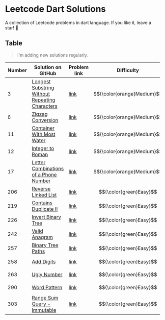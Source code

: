 # Leetcode Dart Solutions

A collection of Leetcode problems in dart language. If you like it, leave a star! 🌟

## Table

> I'm adding new solutions regularly.

| Number | Solution on GitHub                                                                                                                                                         | Problem link | Difficulty                                                                           |
| -- |-----------------------------------------------------------------------------------------------------------------------------------------------------------------------------------| -------------- |-------------------------------------------------------------------------------------------------------|
| 3 | [Longest Substring Without Repeating Characters](https://github.com/khamidjon/leetcode-dart-solutions/blob/main/solutions/0003-longest-substring-without-repeating-characters.md) | [link](https://leetcode.com/problems/longest-substring-without-repeating-characters/) | $${\color{orange}Medium}$$|
| 6 | [Zigzag Conversion](https://github.com/khamidjon/leetcode-dart-solutions/blob/main/solutions/0006-zigzag-conversion.md) | [link](https://leetcode.com/problems/zigzag-conversion/) | $${\color{orange}Medium}$$|
| 11 | [Container With Most Water](https://github.com/khamidjon/leetcode-dart-solutions/blob/main/solutions/0011-container-with-most-water.md) | [link](https://leetcode.com/problems/container-with-most-water/) | $${\color{orange}Medium}$$|
| 12 | [Integer to Roman](https://github.com/khamidjon/leetcode-dart-solutions/blob/main/solutions/0012-integer-to-roman.md) | [link](https://leetcode.com/problems/integer-to-roman/) | $${\color{orange}Medium}$$|
| 17 | [Letter Combinations of a Phone Number](https://github.com/khamidjon/leetcode-dart-solutions/blob/main/solutions/0017-letter-combinations-of-phone-number.md) | [link](https://leetcode.com/problems/letter-combinations-of-a-phone-number/) | $${\color{orange}Medium}$$|
| 206 | [Reverse Linked List](https://github.com/khamidjon/leetcode-dart-solutions/blob/main/solutions/0206-reverse-linked-list.md) | [link](https://leetcode.com/problems/reverse-linked-list/) | $${\color{green}Easy}$$|
| 219 | [Contains Duplicate II](https://github.com/khamidjon/leetcode-dart-solutions/blob/main/solutions/0219-contains-duplicate-ii.md) | [link](https://leetcode.com/problems/contains-duplicate-ii/) | $${\color{green}Easy}$$|
| 226 | [Invert Binary Tree](https://github.com/khamidjon/leetcode-dart-solutions/blob/main/solutions/0226-invert-binary-tree.md) | [link](https://leetcode.com/problems/invert-binary-tree/) | $${\color{green}Easy}$$|
| 242 | [Valid Anagram](https://github.com/khamidjon/leetcode-dart-solutions/blob/main/solutions/0242-valid-anagram.md) | [link](https://leetcode.com/problems/valid-anagram/) | $${\color{green}Easy}$$|
| 257 | [Binary Tree Paths](https://github.com/khamidjon/leetcode-dart-solutions/blob/main/solutions/0257-binary-tree-paths.md) | [link](https://leetcode.com/problems/binary-tree-paths/) | $${\color{green}Easy}$$|
| 258 | [Add Digits](https://github.com/khamidjon/leetcode-dart-solutions/blob/main/solutions/0258-add-digits.md) | [link](https://leetcode.com/problems/add-digits/) | $${\color{green}Easy}$$|
| 263 | [Ugly Number](https://github.com/khamidjon/leetcode-dart-solutions/blob/main/solutions/0263-ugly-number.md) | [link](https://leetcode.com/problems/ugly-number/) | $${\color{green}Easy}$$|
| 290 | [Word Pattern](https://github.com/khamidjon/leetcode-dart-solutions/blob/main/solutions/0290-word-pattern.md) | [link](https://leetcode.com/problems/word-pattern/) | $${\color{green}Easy}$$|
| 303 | [Range Sum Query - Immutable](https://github.com/khamidjon/leetcode-dart-solutions/blob/main/solutions/0303-range-sum-query.md) | [link](https://leetcode.com/problems/range-sum-query-immutable/) | $${\color{green}Easy}$$|



